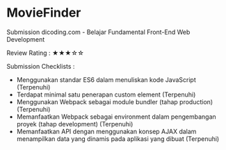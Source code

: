 # MovieFinder
Submission dicoding.com - Belajar Fundamental Front-End Web Development 

Review Rating : ★★★☆☆

Submission Checklists :
  - Menggunakan standar ES6 dalam menuliskan kode JavaScript (Terpenuhi)
  - Terdapat minimal satu penerapan custom element (Terpenuhi)
  - Menggunakan Webpack sebagai module bundler (tahap production) (Terpenuhi)
  - Memanfaatkan Webpack sebagai environment dalam pengembangan proyek (tahap development) (Terpenuhi)
  - Memanfaatkan API dengan menggunakan konsep AJAX dalam menampilkan data yang dinamis pada aplikasi yang dibuat (Terpenuhi)
